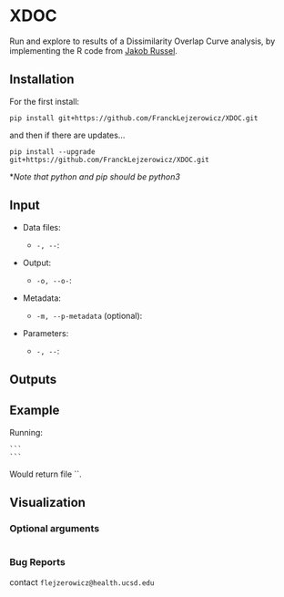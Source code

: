 # XDOC

Run and explore to results of a Dissimilarity Overlap Curve analysis, by implementing 
the R code from [Jakob Russel](https://github.com/Russel88/DOC).

## Installation

For the first install:
```
pip install git+https://github.com/FranckLejzerowicz/XDOC.git
```

and then if there are updates...
```
pip install --upgrade git+https://github.com/FranckLejzerowicz/XDOC.git
```

*_Note that python and pip should be python3_

## Input
    
* Data files:
  - `-, --`: 

* Output:
  - `-o, --o-`:  

* Metadata:
  - `-m, --p-metadata` (optional): 
  
* Parameters:
  - `-, --`:
 
## Outputs



## Example


Running:

    ```
    ```
Would return file ``.

## Visualization

### Optional arguments

```
```

### Bug Reports

contact `flejzerowicz@health.ucsd.edu`